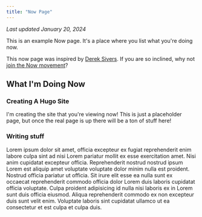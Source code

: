 ```yaml
---
title: "Now Page"
---
```


_Last updated January 20, 2024_

This is an example Now page. It's a place where you list what you're doing now.

This now page was inspired by [Derek Sivers](https://sive.rs/nowff). If you are so inclined, why not [join the Now movement](https://nownownow.com/about)?

## What I'm Doing Now

### Creating A Hugo Site

I'm creating the site that you're viewing now! This is just a placeholder page, but once the real page is up there will be a ton of stuff here!

### Writing stuff

Lorem ipsum dolor sit amet, officia excepteur ex fugiat reprehenderit enim labore culpa sint ad nisi Lorem pariatur mollit ex esse exercitation amet. Nisi anim cupidatat excepteur officia. Reprehenderit nostrud nostrud ipsum Lorem est aliquip amet voluptate voluptate dolor minim nulla est proident. Nostrud officia pariatur ut officia. Sit irure elit esse ea nulla sunt ex occaecat reprehenderit commodo officia dolor Lorem duis laboris cupidatat officia voluptate. Culpa proident adipisicing id nulla nisi laboris ex in Lorem sunt duis officia eiusmod. Aliqua reprehenderit commodo ex non excepteur duis sunt velit enim. Voluptate laboris sint cupidatat ullamco ut ea consectetur et est culpa et culpa duis.
